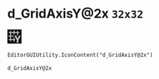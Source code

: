 # d_GridAxisY@2x `32x32`
<img src="/img/d_GridAxisY@2x.png" width=32 height=32>

``` CSharp
EditorGUIUtility.IconContent("d_GridAxisY@2x")
```
```
d_GridAxisY@2x
```
